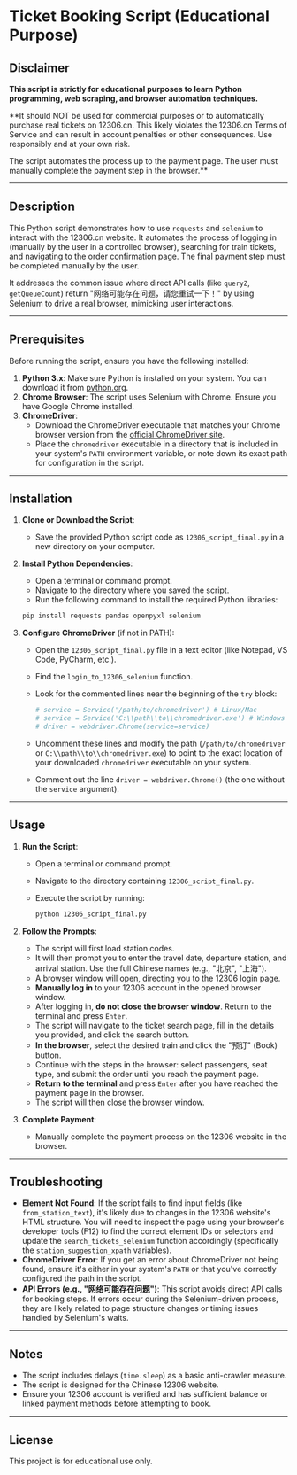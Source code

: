 # Ticket Booking Script (Educational Purpose)

## Disclaimer

**This script is strictly for educational purposes to learn Python programming, web scraping, and browser automation techniques.**

**It should NOT be used for commercial purposes or to automatically purchase real tickets on 12306.cn. This likely violates the 12306.cn Terms of Service and can result in account penalties or other consequences. Use responsibly and at your own risk.

The script automates the process up to the payment page. The user must manually complete the payment step in the browser.**

---

## Description

This Python script demonstrates how to use `requests` and `selenium` to interact with the 12306.cn website. It automates the process of logging in (manually by the user in a controlled browser), searching for train tickets, and navigating to the order confirmation page. The final payment step must be completed manually by the user.

It addresses the common issue where direct API calls (like `queryZ`, `getQueueCount`) return "网络可能存在问题，请您重试一下！" by using Selenium to drive a real browser, mimicking user interactions.

---

## Prerequisites

Before running the script, ensure you have the following installed:

1.  **Python 3.x**: Make sure Python is installed on your system. You can download it from [python.org](https://www.python.org/downloads/).
2.  **Chrome Browser**: The script uses Selenium with Chrome. Ensure you have Google Chrome installed.
3.  **ChromeDriver**:
    *   Download the ChromeDriver executable that matches your Chrome browser version from the [official ChromeDriver site](https://chromedriver.chromium.org/downloads).
    *   Place the `chromedriver` executable in a directory that is included in your system's `PATH` environment variable, or note down its exact path for configuration in the script.

---

## Installation

1.  **Clone or Download the Script**:
    *   Save the provided Python script code as `12306_script_final.py` in a new directory on your computer.

2.  **Install Python Dependencies**:
    *   Open a terminal or command prompt.
    *   Navigate to the directory where you saved the script.
    *   Run the following command to install the required Python libraries:

      ```bash
      pip install requests pandas openpyxl selenium
      ```

3.  **Configure ChromeDriver** (if not in PATH):
    *   Open the `12306_script_final.py` file in a text editor (like Notepad, VS Code, PyCharm, etc.).
    *   Find the `login_to_12306_selenium` function.
    *   Look for the commented lines near the beginning of the `try` block:

        ```python
        # service = Service('/path/to/chromedriver') # Linux/Mac
        # service = Service('C:\\path\\to\\chromedriver.exe') # Windows
        # driver = webdriver.Chrome(service=service)
        ```

    *   Uncomment these lines and modify the path (`/path/to/chromedriver` or `C:\\path\\to\\chromedriver.exe`) to point to the exact location of your downloaded `chromedriver` executable on your system.
    *   Comment out the line `driver = webdriver.Chrome()` (the one without the `service` argument).

---

## Usage

1.  **Run the Script**:
    *   Open a terminal or command prompt.
    *   Navigate to the directory containing `12306_script_final.py`.
    *   Execute the script by running:

        ```bash
        python 12306_script_final.py
        ```

2.  **Follow the Prompts**:
    *   The script will first load station codes.
    *   It will then prompt you to enter the travel date, departure station, and arrival station. Use the full Chinese names (e.g., "北京", "上海").
    *   A browser window will open, directing you to the 12306 login page.
    *   **Manually log in** to your 12306 account in the opened browser window.
    *   After logging in, **do not close the browser window**. Return to the terminal and press `Enter`.
    *   The script will navigate to the ticket search page, fill in the details you provided, and click the search button.
    *   **In the browser**, select the desired train and click the "预订" (Book) button.
    *   Continue with the steps in the browser: select passengers, seat type, and submit the order until you reach the payment page.
    *   **Return to the terminal** and press `Enter` after you have reached the payment page in the browser.
    *   The script will then close the browser window.

3.  **Complete Payment**:
    *   Manually complete the payment process on the 12306 website in the browser.

---

## Troubleshooting

*   **Element Not Found**: If the script fails to find input fields (like `from_station_text`), it's likely due to changes in the 12306 website's HTML structure. You will need to inspect the page using your browser's developer tools (F12) to find the correct element IDs or selectors and update the `search_tickets_selenium` function accordingly (specifically the `station_suggestion_xpath` variables).
*   **ChromeDriver Error**: If you get an error about ChromeDriver not being found, ensure it's either in your system's `PATH` or that you've correctly configured the path in the script.
*   **API Errors (e.g., "网络可能存在问题")**: This script avoids direct API calls for booking steps. If errors occur during the Selenium-driven process, they are likely related to page structure changes or timing issues handled by Selenium's waits.

---

## Notes

*   The script includes delays (`time.sleep`) as a basic anti-crawler measure.
*   The script is designed for the Chinese 12306 website.
*   Ensure your 12306 account is verified and has sufficient balance or linked payment methods before attempting to book.

---

## License

This project is for educational use only.

